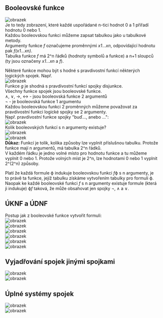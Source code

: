 ## Booleovské funkce 
![obrazek](https://github.com/Rexpes/upol_matros/assets/84129869/e01816e8-0516-44d3-8d59-d8f516c84d0d)\
Je to tedy zobrazení, které každé uspořádané n-tici hodnot 0 a 1 přiřadí hodnotu 0 nebo 1.\
Každou booleovskou funkci můžeme zapsat tabulkou jako u tabulkové metody.\
Argumenty funkce *f* označujeme proměnnými *x1*...*xn*, odpovídající hodnotu pak *f(x1...xn)*.\
Tabulka funkce *f* má 2^n řádků (hodnoty symbolů a funkce) a n+1 sloupců (ty jsou označeny *x1*...*xn* a *f*).

Některé funkce mohou být s hodné s pravdivostní funkcí některých logických spojek. Např.\
![obrazek](https://github.com/Rexpes/upol_matros/assets/84129869/b4403ec8-f337-4260-bfbe-1ca157ceafaf)\
Funkce *g* je shodná s pravdivostní funkcí spojky disjunkce.\
Všechny funkce spojek jsou booleovské funkce.\
∧, ∨, →, ↔ - jsou booleovská funkce 2 argumentů\
¬ - je booleovská funkce 1 argumentu\
Každou booleovskou funkci 2 proměnných můžeme považovat za pravdivostní funkci logické spojky se 2 argumenty.\
Např. pravdivostní funkce spojky "buď..., anebo ...":\
![obrazek](https://github.com/Rexpes/upol_matros/assets/84129869/c6c52383-3f5b-41b0-b538-cf98dc34ef20)\
Kolik booleovských funkcí s n argumenty existuje?\
![obrazek](https://github.com/Rexpes/upol_matros/assets/84129869/9d075e17-3c1b-4cd4-85a3-363850e7f12c)\
![obrazek](https://github.com/Rexpes/upol_matros/assets/84129869/10048b62-9894-4079-95f9-84e6c15ad77f)\
**Důkaz:** Funkcí je tolik, kolika způsoby lze vyplnit příslušnou tabulku. Protože funkce mají n argumentů, má tabulka 2^n řádků.\
V každém řádku je jedno volné místo pro hodnotu funkce a tu můžeme vyplnit 0 nebo 1. Protože volných míst je 2^n, lze hodnotami 0 nebo 1 vyplnit 2^(2^n) způsoby.

Platí že každá formule ϕ indukuje booleovskou funkci *f*ϕ s n argumenty, je to právě ta funkce, jejíž tabulku získáme vytvořením tabulky pro formuli ϕ.\
Naopak ke každé booleovské funkci *f* s n argumenty existuje formule (která ji indukuje) ϕ*f* taková, že může obsahovat jen spojky ¬, ∧ a ∨.

## ÚKNF a ÚDNF
Postup jak z booleovské funkce vytvořit formuli:\
![obrazek](https://github.com/Rexpes/upol_matros/assets/84129869/489b302a-9663-4b00-a395-56788fa92b32)\
![obrazek](https://github.com/Rexpes/upol_matros/assets/84129869/c7052cbd-aad0-4af1-b08a-bd5e433b0460)\
![obrazek](https://github.com/Rexpes/upol_matros/assets/84129869/a597f16b-bd9f-4c26-bedf-978adc4b0589)\
![obrazek](https://github.com/Rexpes/upol_matros/assets/84129869/8a7e0bef-6016-4e83-b4ff-b68a2e4cc897)\
![obrazek](https://github.com/Rexpes/upol_matros/assets/84129869/0dfc7ae2-e27d-48af-8737-7db76590cee1)\
![obrazek](https://github.com/Rexpes/upol_matros/assets/84129869/1207b5c0-b30f-4420-a54c-b51a5133c923)

## Vyjadřování spojek jinými spojkami
![obrazek](https://github.com/Rexpes/upol_matros/assets/84129869/15261e82-069f-4c99-b2b5-836d3626bac8)\
![obrazek](https://github.com/Rexpes/upol_matros/assets/84129869/423bb41b-4af2-4251-9e31-05e0a393c8d9)

## Úplné systémy spojek
![obrazek](https://github.com/Rexpes/upol_matros/assets/84129869/f7ffef8d-5aa2-454e-b28f-84069e4c72d3)\
![obrazek](https://github.com/Rexpes/upol_matros/assets/84129869/b33253f9-8fe0-43b4-948b-03ed3be2ce35)

